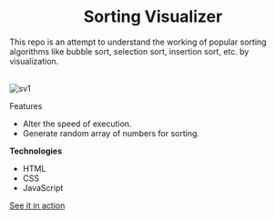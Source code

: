 <h1 align="center"> Sorting Visualizer </h1>
This repo is an attempt to understand the working of popular sorting algorithms like bubble sort, selection sort, insertion sort, etc. by visualization. 
<br/>
<br/>

![sv1](https://user-images.githubusercontent.com/69320883/136005285-a09bdf28-4fb8-4527-914c-9041604373d5.JPG)

Features
<ul>
  <li> Alter the speed of execution. </li>
  <li> Generate random array of numbers for sorting. </li>
</ul>

<b> Technologies </b>
<ul>
  <li> HTML </li>
  <li> CSS </li>
  <li> JavaScript </li>
</ul>

<a href="https://chandrakant2000.github.io/Sorting-Visualizer"> See it in action </a> 

